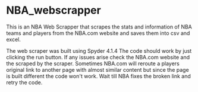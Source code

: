 # NBA_webscrapper
This is an NBA Web Scrapper that scrapes the stats and information of NBA teams and players from the NBA.com website and saves them into csv and excel.

The web scraper was built using Spyder 4.1.4
The code should work by just clicking the run button.
If any issues arise check the NBA.com website and the scraped by the scraper. Sometimes NBA.com will reroute a players original link to another page with
almost similar content but since the page is built different the code won't work. Wait till NBA fixes the broken link and retry the code.

